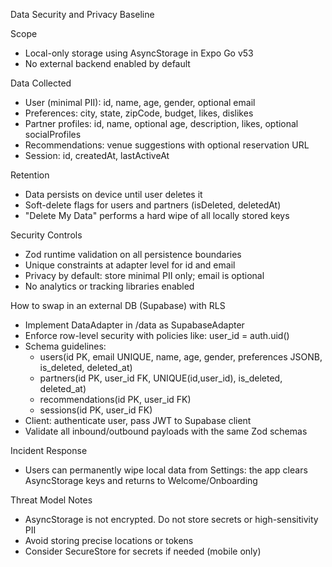 Data Security and Privacy Baseline

Scope
- Local-only storage using AsyncStorage in Expo Go v53
- No external backend enabled by default

Data Collected
- User (minimal PII): id, name, age, gender, optional email
- Preferences: city, state, zipCode, budget, likes, dislikes
- Partner profiles: id, name, optional age, description, likes, optional socialProfiles
- Recommendations: venue suggestions with optional reservation URL
- Session: id, createdAt, lastActiveAt

Retention
- Data persists on device until user deletes it
- Soft-delete flags for users and partners (isDeleted, deletedAt)
- "Delete My Data" performs a hard wipe of all locally stored keys

Security Controls
- Zod runtime validation on all persistence boundaries
- Unique constraints at adapter level for id and email
- Privacy by default: store minimal PII only; email is optional
- No analytics or tracking libraries enabled

How to swap in an external DB (Supabase) with RLS
- Implement DataAdapter in /data as SupabaseAdapter
- Enforce row-level security with policies like: user_id = auth.uid()
- Schema guidelines:
  - users(id PK, email UNIQUE, name, age, gender, preferences JSONB, is_deleted, deleted_at)
  - partners(id PK, user_id FK, UNIQUE(id,user_id), is_deleted, deleted_at)
  - recommendations(id PK, user_id FK)
  - sessions(id PK, user_id FK)
- Client: authenticate user, pass JWT to Supabase client
- Validate all inbound/outbound payloads with the same Zod schemas

Incident Response
- Users can permanently wipe local data from Settings: the app clears AsyncStorage keys and returns to Welcome/Onboarding

Threat Model Notes
- AsyncStorage is not encrypted. Do not store secrets or high-sensitivity PII
- Avoid storing precise locations or tokens
- Consider SecureStore for secrets if needed (mobile only)
